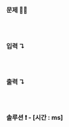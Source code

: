 ## []()

### 문제 🤨❔

<pre>
</pre>

<br>

### 입력 ↴

<pre>
</pre>

<br>

### 출력 ↴

<pre>
</pre>

<br>

### 솔루션 ❗️ - [시간 : ms]

```js

```
